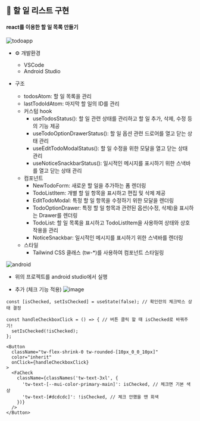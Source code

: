 ## 📑 할 일 리스트 구현

#### react를 이용한 할 일 목록 만들기

![todoapp](https://github.com/ohyo555/todoapp_2024_04/assets/153146836/9203cb6e-2709-422e-a9b1-649e4a8ca122)

- ⚙ 개발환경
   * VSCode
   * Android Studio
     
- 구조
  * todosAtom: 할 일 목록을 관리
  * lastTodoIdAtom: 마지막 할 일의 ID를 관리
  * 커스텀 hook
    + useTodosStatus(): 할 일 관련 상태를 관리하고 할 일 추가, 삭제, 수정 등의 기능 제공
    + useTodoOptionDrawerStatus(): 할 일 옵션 관련 드로어를 열고 닫는 상태 관리
    + useEditTodoModalStatus(): 할 일 수정을 위한 모달을 열고 닫는 상태 관리
    + useNoticeSnackbarStatus(): 일시적인 메시지를 표시하기 위한 스낵바를 열고 닫는 상태 관리
  * 컴포넌트
    + NewTodoForm: 새로운 할 일을 추가하는 폼 렌더링
    + TodoListItem: 개별 할 일 항목을 표시하고 편집 및 삭제 제공
    + EditTodoModal: 특정 할 일 항목을 수정하기 위한 모달을 렌더링
    + TodoOptionDrawer: 특정 할 일 항목과 관련된 옵션(수정, 삭제)을 표시하는 Drawer를 렌더링
    + TodoList: 할 일 목록을 표시하고 TodoListItem을 사용하여 상태와 상호 작용을 관리
    + NoticeSnackbar: 일시적인 메시지를 표시하기 위한 스낵바를 렌더링
  * 스타일
    + Tailwind CSS 클래스 (tw-*)를 사용하여 컴포넌트 스타일링

![android](https://github.com/ohyo555/todoapp_2024_04/assets/153146836/d7162921-efc0-4156-b8cf-21b0f34c4f57)

- 위의 프로젝트를 android studio에서 실행


+ 추가 (체크 기능 적용)
![image](https://github.com/ohyo555/todoapp_2024_04/assets/153146836/8380faa2-de9f-495b-9cac-dffe8bf14e62)
```
const [isChecked, setIsChecked] = useState(false); // 확인란의 체크박스 상태 결정

const handleCheckboxClick = () => { // 버튼 클릭 할 때 isChecked로 바꿔주기!
  setIsChecked(!isChecked);
};

<Button
  className="tw-flex-shrink-0 tw-rounded-[10px_0_0_10px]"
  color="inherit"
  onClick={handleCheckboxClick}
>
  <FaCheck
    className={classNames('tw-text-3xl', {
      'tw-text-[--mui-color-primary-main]': isChecked, // 체크면 기본 색상 
      'tw-text-[#dcdcdc]': !isChecked, // 체크 안했을 땐 회색
    })}
  />
</Button>
```
